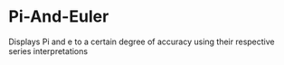 # Pi-And-Euler
Displays Pi and e to a certain degree of accuracy using their respective series interpretations 
